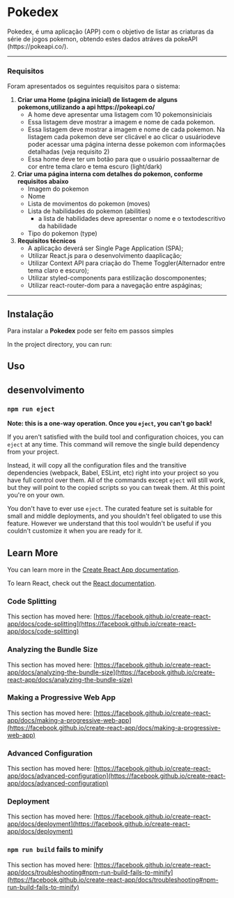 <h1>Pokedex</h1>
Pokedex, é uma aplicação (APP) com o objetivo de listar as criaturas da série de jogos pokemon, obtendo estes dados atráves da pokeAPI (https://pokeapi.co/).
<hr>
<h3>Requisitos</h3>
Foram apresentados os seguintes requisitos para o sistema: 
<ol>
  <li>
    <b>Criar uma Home (página inicial) de listagem de alguns pokemons,utilizando a api https://pokeapi.co/</b>
    <ul>
      <li>A home deve apresentar uma listagem com 10 pokemonsiniciais</li>
      <li>Essa listagem deve mostrar a imagem e nome de cada pokemon.</li>
      <li>
        Essa listagem deve mostrar a imagem e nome de cada pokemon. Na listagem cada pokemon deve ser clicável e ao clicar o usuáriodeve poder acessar 
        uma página interna desse pokemon com informações detalhadas (veja requisito 2)
      </li>
      <li>Essa home deve ter um botão para que o usuário possaalternar de cor entre tema claro e tema escuro (light/dark)</li>
    </ul>
    
  </li>
  <li>
    <b>Criar uma página interna com detalhes do pokemon, conforme requisitos abaixo</b>
    <ul>
      <li> Imagem do pokemon </li>
      <li> Nome </li>
      <li> Lista de movimentos do pokemon (moves)</li>
      <li> 
        Lista de habilidades do pokemon (abilities)
        <ul><li>a lista de habilidades deve apresentar o nome e o textodescritivo da habilidade</li></ul>
      </li>
      <li>Tipo do pokemon (type)</li>
    </ul>
  </li>
  <li>
    <b>Requisitos técnicos</b>
    <ul>
      <li>A aplicação deverá ser Single Page Application (SPA);</li>
      <li>Utilizar React.js para o desenvolvimento daaplicação;</li>
      <li>Utilizar Context API para criação do Theme Toggler(Alternador entre tema claro e escuro);</li>
      <li>Utilizar styled-components para estilização doscomponentes;</li>
      <li>Utilizar react-router-dom para a navegação entre aspáginas;</li>
    </ul>
  </li>
</ol>
<hr>
<h2> Instalação </h2>
Para instalar a <b>Pokedex</b> pode ser feito em passos simples


In the project directory, you can run:

## Uso


## desenvolvimento




### `npm run eject`

**Note: this is a one-way operation. Once you `eject`, you can't go back!**

If you aren't satisfied with the build tool and configuration choices, you can `eject` at any time. This command will remove the single build dependency from your project.

Instead, it will copy all the configuration files and the transitive dependencies (webpack, Babel, ESLint, etc) right into your project so you have full control over them. All of the commands except `eject` will still work, but they will point to the copied scripts so you can tweak them. At this point you're on your own.

You don't have to ever use `eject`. The curated feature set is suitable for small and middle deployments, and you shouldn't feel obligated to use this feature. However we understand that this tool wouldn't be useful if you couldn't customize it when you are ready for it.

## Learn More

You can learn more in the [Create React App documentation](https://facebook.github.io/create-react-app/docs/getting-started).

To learn React, check out the [React documentation](https://reactjs.org/).

### Code Splitting

This section has moved here: [https://facebook.github.io/create-react-app/docs/code-splitting](https://facebook.github.io/create-react-app/docs/code-splitting)

### Analyzing the Bundle Size

This section has moved here: [https://facebook.github.io/create-react-app/docs/analyzing-the-bundle-size](https://facebook.github.io/create-react-app/docs/analyzing-the-bundle-size)

### Making a Progressive Web App

This section has moved here: [https://facebook.github.io/create-react-app/docs/making-a-progressive-web-app](https://facebook.github.io/create-react-app/docs/making-a-progressive-web-app)

### Advanced Configuration

This section has moved here: [https://facebook.github.io/create-react-app/docs/advanced-configuration](https://facebook.github.io/create-react-app/docs/advanced-configuration)

### Deployment

This section has moved here: [https://facebook.github.io/create-react-app/docs/deployment](https://facebook.github.io/create-react-app/docs/deployment)

### `npm run build` fails to minify

This section has moved here: [https://facebook.github.io/create-react-app/docs/troubleshooting#npm-run-build-fails-to-minify](https://facebook.github.io/create-react-app/docs/troubleshooting#npm-run-build-fails-to-minify)
